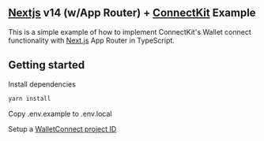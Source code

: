 ## [Nextjs](https://nextjs.org/) v14 (w/App Router) + [ConnectKit](https://family.co/) Example 

This is a simple example of how to implement ConnectKit's Wallet connect functionality with [Next.js](https://nextjs.org/) App Router in TypeScript. 

## Getting started
Install dependencies
```sh
yarn install

```
Copy .env.example to .env.local

Setup a [WalletConnect project ID](https://cloud.walletconnect.com/sign-in)


